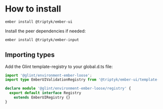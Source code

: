 # How to install

```bash
ember install @triptyk/ember-ui
```

Install the peer dependencies if needed:

```bash
ember install @triptyk/ember-input
```

## Importing types

Add the Glint template-registry to your global.d.ts file:

```ts
import '@glint/environment-ember-loose';
import type EmberUIValidationRegistry from '@triptyk/ember-ui/template-registry';

declare module '@glint/environment-ember-loose/registry' {
  export default interface Registry
    extends EmberUIRegistry {}
}
```

